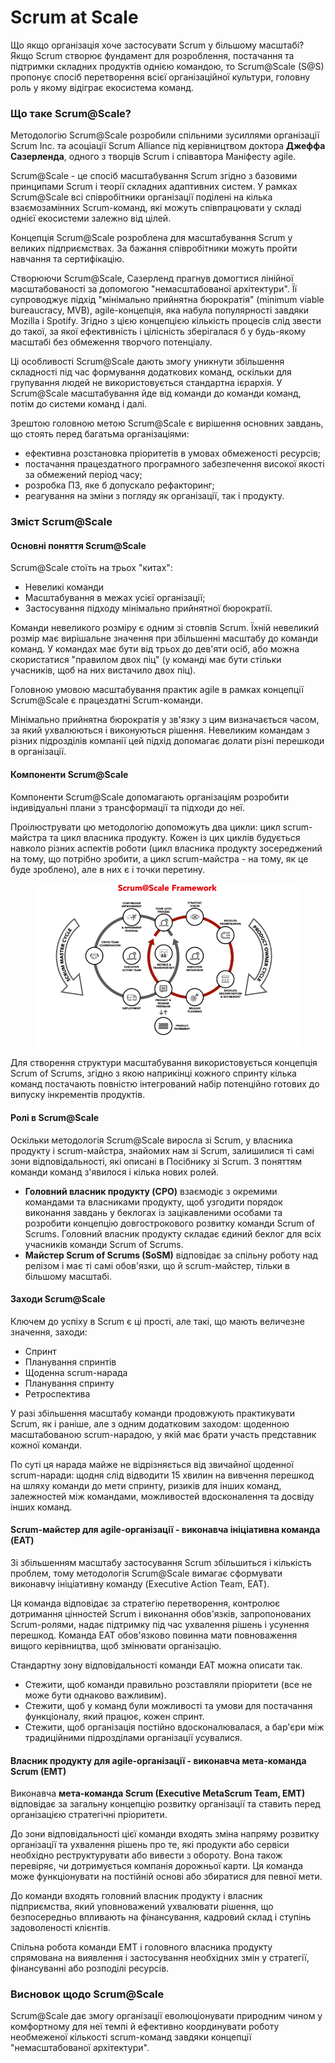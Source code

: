# Scrum at Scale

Що якщо організація хоче застосувати Scrum у більшому масштабі? Якщо Scrum створює фундамент для розроблення, постачання та підтримки складних продуктів однією командою, то Scrum@Scale (S@S) пропонує спосіб перетворення всієї організаційної культури, головну роль у якому відіграє екосистема команд.

### Що таке Scrum@Scale? <a href="#d1-89-d0-be-d1-82-d0-b0-d0-ba-d0-b5-scrumscale" id="d1-89-d0-be-d1-82-d0-b0-d0-ba-d0-b5-scrumscale"></a>

Методологію Scrum@Scale розробили спільними зусиллями організації Scrum Inc. та асоціації Scrum Alliance під керівництвом доктора **Джеффа Сазерленда**, одного з творців Scrum і співавтора Маніфесту agile.

Scrum@Scale - це спосіб масштабування Scrum згідно з базовими принципами Scrum і теорії складних адаптивних систем. У рамках Scrum@Scale всі співробітники організації поділені на кілька взаємозамінних Scrum-команд, які можуть співпрацювати у складі однієї екосистеми залежно від цілей.

Концепція Scrum@Scale розроблена для масштабування Scrum у великих підприємствах. За бажання співробітники можуть пройти навчання та сертифікацію.

Створюючи Scrum@Scale, Сазерленд прагнув домогтися лінійної масштабованості за допомогою "немасштабованої архітектури". Її супроводжує підхід "мінімально прийнятна бюрократія" (minimum viable bureaucracy, MVB), agile-концепція, яка набула популярності завдяки Mozilla і Spotify. Згідно з цією концепцією кількість процесів слід звести до такої, за якої ефективність і цілісність зберігалася б у будь-якому масштабі без обмеження творчого потенціалу.

Ці особливості Scrum@Scale дають змогу уникнути збільшення складності під час формування додаткових команд, оскільки для групування людей не використовується стандартна ієрархія. У Scrum@Scale масштабування йде від команди до команди команд, потім до системи команд і далі.

Зрештою головною метою Scrum@Scale є вирішення основних завдань, що стоять перед багатьма організаціями:

* ефективна розстановка пріоритетів в умовах обмеженості ресурсів;
* постачання працездатного програмного забезпечення високої якості за обмежений період часу;
* розробка ПЗ, яке б допускало рефакторинг;
* реагування на зміни з погляду як організації, так і продукту.

### Зміст Scrum@Scale <a href="#d0-b7-d0-bc-d1-96-d1-81-d1-82-scrumscale" id="d0-b7-d0-bc-d1-96-d1-81-d1-82-scrumscale"></a>

#### Основні поняття Scrum@Scale <a href="#d0-be-d1-81-d0-bd-d0-be-d0-b2-d0-bd-d1-96-d0-bf-d0-be-d0-bd-d1-8f-d1-82-d1-82-d1-8f-scrumscale" id="d0-be-d1-81-d0-bd-d0-be-d0-b2-d0-bd-d1-96-d0-bf-d0-be-d0-bd-d1-8f-d1-82-d1-82-d1-8f-scrumscale"></a>

Scrum@Scale стоїть на трьох "китах":

* Невеликі команди
* Масштабування в межах усієї організації;
* Застосування підходу мінімально прийнятної бюрократії.

Команди невеликого розміру є одним зі стовпів Scrum. Їхній невеликий розмір має вирішальне значення при збільшенні масштабу до команди команд. У командах має бути від трьох до дев'яти осіб, або можна скористатися "правилом двох піц" (у команді має бути стільки учасників, щоб на них вистачило двох піц).

Головною умовою масштабування практик agile в рамках концепції Scrum@Scale є працездатні Scrum-команди.

Мінімально прийнятна бюрократія у зв'язку з цим визначається часом, за який ухвалюються і виконуються рішення. Невеликим командам з різних підрозділів компанії цей підхід допомагає долати різні перешкоди в організації.

#### Компоненти Scrum@Scale <a href="#d0-ba-d0-be-d0-bc-d0-bf-d0-be-d0-bd-d0-b5-d0-bd-d1-82-d0-b8-scrumscale" id="d0-ba-d0-be-d0-bc-d0-bf-d0-be-d0-bd-d0-b5-d0-bd-d1-82-d0-b8-scrumscale"></a>

Компоненти Scrum@Scale допомагають організаціям розробити індивідуальні плани з трансформації та підходи до неї.

Проілюструвати цю методологію допоможуть два цикли: цикл scrum-майстра та цикл власника продукту. Кожен із цих циклів будується навколо різних аспектів роботи (цикл власника продукту зосереджений на тому, що потрібно зробити, а цикл scrum-майстра - на тому, як це буде зроблено), але в них є і точки перетину.

<figure><img src=".gitbook/assets/image (10).png" alt=""><figcaption></figcaption></figure>

Для створення структури масштабування використовується концепція Scrum of Scrums, згідно з якою наприкінці кожного спринту кілька команд постачають повністю інтегрований набір потенційно готових до випуску інкрементів продуктів.

#### Ролі в Scrum@Scale <a href="#d1-80-d0-be-d0-bb-d1-96-d0-b2-scrumscale" id="d1-80-d0-be-d0-bb-d1-96-d0-b2-scrumscale"></a>

Оскільки методологія Scrum@Scale виросла зі Scrum, у власника продукту і scrum-майстра, знайомих нам зі Scrum, залишилися ті самі зони відповідальності, які описані в Посібнику зі Scrum. З поняттям команди команд з'явилося і кілька нових ролей.

* **Головний власник продукту (CPO)** взаємодіє з окремими командами та власниками продукту, щоб узгодити порядок виконання завдань у беклогах із зацікавленими особами та розробити концепцію довгострокового розвитку команди Scrum of Scrums. Головний власник продукту складає єдиний беклог для всіх учасників команди Scrum of Scrums.
* **Майстер Scrum of Scrums (SoSM)** відповідає за спільну роботу над релізом і має ті самі обов'язки, що й scrum-майстер, тільки в більшому масштабі.

#### Заходи Scrum@Scale <a href="#d0-b7-d0-b0-d1-85-d0-be-d0-b4-d0-b8-scrumscale" id="d0-b7-d0-b0-d1-85-d0-be-d0-b4-d0-b8-scrumscale"></a>

Ключем до успіху в Scrum є ці прості, але такі, що мають величезне значення, заходи:

* Спринт
* Планування спринтів
* Щоденна scrum-нарада
* Планування спринту
* Ретроспектива

У разі збільшення масштабу команди продовжують практикувати Scrum, як і раніше, але з одним додатковим заходом: щоденною масштабованою scrum-нарадою, у якій має брати участь представник кожної команди.

По суті ця нарада майже не відрізняється від звичайної щоденної scrum-наради: щодня слід відводити 15 хвилин на вивчення перешкод на шляху команди до мети спринту, ризиків для інших команд, залежностей між командами, можливостей вдосконалення та досвіду інших команд.

#### Scrum-майстер для agile-організації - виконавча ініціативна команда (EAT) <a href="#scrum-d0-bc-d0-b0-d0-b9-d1-81-d1-82-d0-b5-d1-80-d0-b4-d0-bb-d1-8f-agile-d0-be-d1-80-d0-b3-d0-b0-d0-b" id="scrum-d0-bc-d0-b0-d0-b9-d1-81-d1-82-d0-b5-d1-80-d0-b4-d0-bb-d1-8f-agile-d0-be-d1-80-d0-b3-d0-b0-d0-b"></a>

Зі збільшенням масштабу застосування Scrum збільшиться і кількість проблем, тому методологія Scrum@Scale вимагає сформувати виконавчу ініціативну команду (Executive Action Team, EAT).

Ця команда відповідає за стратегію перетворення, контролює дотримання цінностей Scrum і виконання обов'язків, запропонованих Scrum-ролями, надає підтримку під час ухвалення рішень і усунення перешкод. Команда EAT обов'язково повинна мати повноваження вищого керівництва, щоб змінювати організацію.

Стандартну зону відповідальності команди EAT можна описати так.

* Стежити, щоб команди правильно розставляли пріоритети (все не може бути однаково важливим).
* Стежити, щоб у команд були можливості та умови для постачання функціоналу, який працює, кожен спринт.
* Стежити, щоб організація постійно вдосконалювалася, а бар'єри між традиційними підрозділами організації усувалися.

#### Власник продукту для agile-організації - виконавча мета-команда Scrum (EMT) <a href="#d0-b2-d0-bb-d0-b0-d1-81-d0-bd-d0-b8-d0-ba-d0-bf-d1-80-d0-be-d0-b4-d1-83-d0-ba-d1-82-d1-83-d0-b4-d0-b" id="d0-b2-d0-bb-d0-b0-d1-81-d0-bd-d0-b8-d0-ba-d0-bf-d1-80-d0-be-d0-b4-d1-83-d0-ba-d1-82-d1-83-d0-b4-d0-b"></a>

Виконавча **мета-команда Scrum (Executive MetaScrum Team, EMT)** відповідає за загальну концепцію розвитку організації та ставить перед організацією стратегічні пріоритети.

До зони відповідальності цієї команди входять зміна напряму розвитку організації та ухвалення рішень про те, які продукти або сервіси необхідно реструктурувати або вивести з обороту. Вона також перевіряє, чи дотримується компанія дорожньої карти. Ця команда може функціонувати на постійній основі або збиратися для певної мети.

До команди входять головний власник продукту і власник підприємства, який уповноважений ухвалювати рішення, що безпосередньо впливають на фінансування, кадровий склад і ступінь задоволеності клієнтів.

Спільна робота команди EMT і головного власника продукту спрямована на виявлення і застосування необхідних змін у стратегії, фінансуванні або розподілі ресурсів.

### Висновок щодо Scrum@Scale <a href="#d0-b2-d0-b8-d1-81-d0-bd-d0-be-d0-b2-d0-be-d0-ba-d1-89-d0-be-d0-b4-d0-be-scrumscale" id="d0-b2-d0-b8-d1-81-d0-bd-d0-be-d0-b2-d0-be-d0-ba-d1-89-d0-be-d0-b4-d0-be-scrumscale"></a>

Scrum@Scale дає змогу організації еволюціонувати природним чином у комфортному для неї темпі й ефективно координувати роботу необмеженої кількості scrum-команд завдяки концепції "немасштабованої архітектури".
